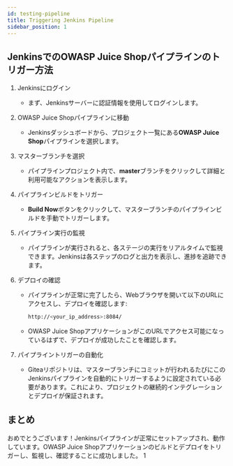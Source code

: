 ```yaml
---
id: testing-pipeline
title: Triggering Jenkins Pipeline
sidebar_position: 1
---
```


## JenkinsでのOWASP Juice Shopパイプラインのトリガー方法

1. Jenkinsにログイン

   - まず、Jenkinsサーバーに認証情報を使用してログインします。

2. OWASP Juice Shopパイプラインに移動

   - Jenkinsダッシュボードから、プロジェクト一覧にある**OWASP Juice Shop**パイプラインを選択します。

3. マスターブランチを選択

   - パイプラインプロジェクト内で、**master**ブランチをクリックして詳細と利用可能なアクションを表示します。

4. パイプラインビルドをトリガー

   - **Build Now**ボタンをクリックして、マスターブランチのパイプラインビルドを手動でトリガーします。

5. パイプライン実行の監視

   - パイプラインが実行されると、各ステージの実行をリアルタイムで監視できます。Jenkinsは各ステップのログと出力を表示し、進捗を追跡できます。

6. デプロイの確認

   - パイプラインが正常に完了したら、Webブラウザを開いて以下のURLにアクセスし、デプロイを確認します:

     ```bash
     http://<your_ip_address>:8084/
     ```

   - OWASP Juice ShopアプリケーションがこのURLでアクセス可能になっているはずで、デプロイが成功したことを確認します。

7. パイプライントリガーの自動化

   - Giteaリポジトリは、マスターブランチにコミットが行われるたびにこのJenkinsパイプラインを自動的にトリガーするように設定されている必要があります。これにより、プロジェクトの継続的インテグレーションとデプロイが保証されます。

## まとめ

おめでとうございます！Jenkinsパイプラインが正常にセットアップされ、動作しています。OWASP Juice Shopアプリケーションのビルドとデプロイをトリガーし、監視し、確認することに成功しました。
1